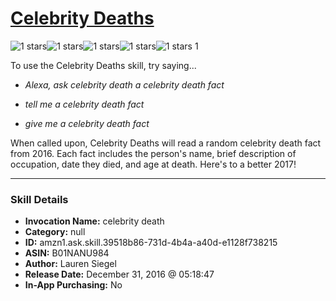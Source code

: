 # [Celebrity Deaths](http://alexa.amazon.com/#skills/amzn1.ask.skill.39518b86-731d-4b4a-a40d-e1128f738215)
![1 stars](../../images/ic_star_black_18dp_1x.png)![1 stars](../../images/ic_star_border_black_18dp_1x.png)![1 stars](../../images/ic_star_border_black_18dp_1x.png)![1 stars](../../images/ic_star_border_black_18dp_1x.png)![1 stars](../../images/ic_star_border_black_18dp_1x.png) 1

To use the Celebrity Deaths skill, try saying...

* *Alexa, ask celebrity death a celebrity death fact*

* *tell me a celebrity death fact*

* *give me a celebrity death fact*

When called upon, Celebrity Deaths will read a random celebrity death fact from 2016. Each fact includes the person's name, brief description of occupation, date they died, and age at death. Here's to a better 2017!

***

### Skill Details

* **Invocation Name:** celebrity death
* **Category:** null
* **ID:** amzn1.ask.skill.39518b86-731d-4b4a-a40d-e1128f738215
* **ASIN:** B01NANU984
* **Author:** Lauren Siegel
* **Release Date:** December 31, 2016 @ 05:18:47
* **In-App Purchasing:** No
